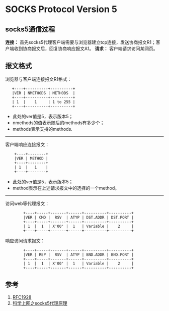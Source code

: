 # SOCKS Protocol Version 5

## socks5通信过程
**连接：** 首先socks5代理客户端需要与浏览器建立tcp连接，发送协商报文R1；客户端收到协商报文后，回复协商响应报文A1。
**请求：** 客户端请求访问某网页。

## 报文格式

浏览器与客户端连接报文R1格式：

```
   +----+----------+----------+
   |VER | NMETHODS | METHODS  |
   +----+----------+----------+
   | 1  |    1     | 1 to 255 |
   +----+----------+----------+                               
```

* 此处的ver值是5，表示版本5；
* nmethods的值表示随后的methods有多少个；
* methods表示支持的methods.

****

客户端响应连接报文：

```                   
    +----+--------+
    |VER | METHOD |
    +----+--------+
    | 1  |   1    |
    +----+--------+
```

* 此处的ver值是5，表示版本5；
* method表示在上述请求报文中的选择的一个method。

***

访问web等代理报文：

```                   
        +----+-----+-------+------+----------+----------+
        |VER | CMD |  RSV  | ATYP | DST.ADDR | DST.PORT |
        +----+-----+-------+------+----------+----------+
        | 1  |  1  | X'00' |  1   | Variable |    2     |
        +----+-----+-------+------+----------+----------+
```

响应访问请求报文：

```        
        +----+-----+-------+------+----------+----------+
        |VER | REP |  RSV  | ATYP | BND.ADDR | BND.PORT |
        +----+-----+-------+------+----------+----------+
        | 1  |  1  | X'00' |  1   | Variable |    2     |
        +----+-----+-------+------+----------+----------+        
```

## 

## 参考
1. [RFC1928](https://www.ietf.org/rfc/rfc1928.txt)
2. [科学上网之socks5代理原理](http://www.aichengxu.com/wangluo/9370686.htm)
